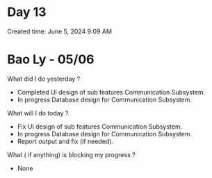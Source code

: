# Day 13

Created time: June 5, 2024 9:09 AM

# Bao Ly - 05/06

What did I do yesterday ?

- Completed UI design of sub features Communication Subsystem.
- In progress Database design for Communication Subsystem.

What will I do today ?

- Fix UI design of sub features Communication Subsystem.
- In progress Database design for Communication Subsystem.
- Report output and fix (if needed).

What ( if anything) is blocking my progress ?

- None